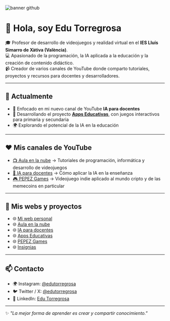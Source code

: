![banner github](https://github.com/aulaenlanube/aulaenlanube/assets/15714409/68f8e060-a3df-47c7-bdb7-fb8c25e34ccb)

# 👋 Hola, soy **Edu Torregrosa**

🎓 Profesor de desarrollo de videojuegos y realidad virtual en el **IES Lluís Simarro de Xàtiva (València)**.  
💻 Apasionado de la programación, la IA aplicada a la educación y la creación de contenido didáctico.  
📹 Creador de varios canales de YouTube donde comparto tutoriales, proyectos y recursos para docentes y desarrolladores.  

---

## 📌 Actualmente
- 🎥 Enfocado en mi nuevo canal de YouTube **IA para docentes**  
- 🧩 Desarrollando el proyecto [**Apps Educativas**](https://apps-educativas.com/), con juegos interactivos para primaria y secundaria  
- 🌍 Explorando el potencial de la IA en la educación  

---

## ❤ Mis canales de YouTube
- [📺 Aula en la nube](https://www.youtube.com/@aulaenlanube) → Tutoriales de programación, informática y desarrollo de videojuegos  
- [🤖 IA para docentes](https://www.youtube.com/@ia-para-docentes) → Cómo aplicar la IA en la enseñanza
- [🎮 PEPEZ Games](https://www.youtube.com/@pepezgames) → Videojuego indie aplicado al mundo cripto y de las memecoins en particular 

---

## 💚 Mis webs y proyectos
- 🌐 [Mi web personal](https://edutorregrosa.com/)
- 🌐 [Aula en la nube](https://aulaenlanube.com/)  
- 🌐 [IA para docentes](https://ia-para-docentes.com/)  
- 🌐 [Apps Educativas](https://apps-educativas.com/)  
- 🌐 [PEPEZ Games](https://pepezgames.com/)  
- 🌐 [Insignias](https://insignias.org/)  

---

## 📫 Contacto
- 🌍 Instagram: [@edutorregrosa](https://www.instagram.com/edutorregrosa)  
- 🐦 Twitter / X: [@edutorregrosa](https://x.com/_edu_torregrosa)  
- 💼 LinkedIn: [Edu Torregrosa](https://www.linkedin.com/in/edu-torregrosa-llacer/)  

---

✨ _"La mejor forma de aprender es crear y compartir conocimiento."_  

